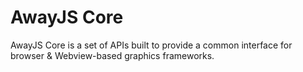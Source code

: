 AwayJS Core
===========

AwayJS Core is a set of APIs built to provide a common interface for browser & Webview-based graphics frameworks.
